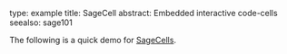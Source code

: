type: example
title: SageCell
abstract:
    Embedded interactive code-cells
seealso:
    sage101

The following is a quick demo for [SageCells](https://sagecell.sagemath.org/static/about.html).

